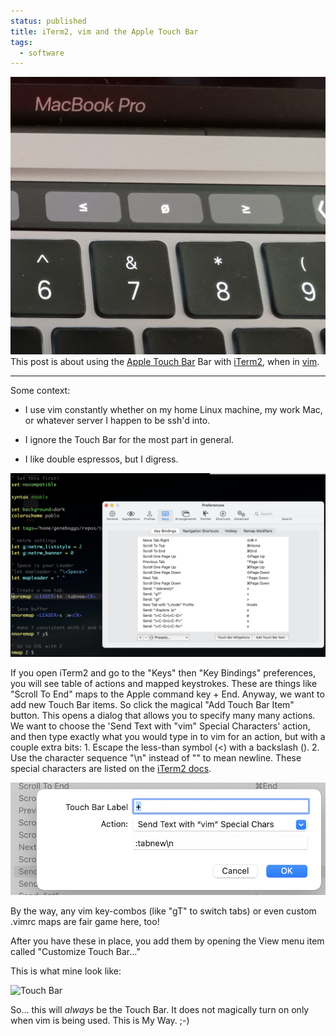 ```yaml
---                                                                                                                                                                          
status: published
title: iTerm2, vim and the Apple Touch Bar
tags:
  - software
---
```


![Touch Bar](touchbar-sm.jpg)
This post is about using the [Apple Touch Bar](https://support.apple.com/guide/mac-help/touch-bar-mchlbfd5b039/mac) Bar with [iTerm2](https://iterm2.com/), when in [vim](https://www.vim.org/).

---

Some context:

* I use vim constantly whether on my home Linux machine, my work Mac, or whatever server I happen to be ssh'd into.

* I ignore the Touch Bar for the most part in general.

* I like double espressos, but I digress.

![iterm2 keybindings](iterm2-keybindings.png)

If you open iTerm2 and go to the "Keys" then "Key Bindings" preferences, you will see table of actions and mapped keystrokes. These are things like "Scroll To End" maps to the Apple command key + End.  Anyway, we want to add new Touch Bar items.  So click the magical "Add Touch Bar Item" button.  This opens a dialog that allows you to specify many many actions.  We want to choose the 'Send Text with "vim" Special Characters' action, and then type exactly what you would type in to vim for an action, but with a couple extra bits: 1. Escape the less-than symbol (<) with a backslash (\). 2. Use the character sequence "\n" instead of "<CR>" to mean newline.  These special characters are listed on the [iTerm2 docs](https://iterm2.com/3.0/documentation-preferences.html).

![iterm2 keybinding](iterm2-keybinding.png)

By the way, any vim key-combos (like "gT" to switch tabs) or even custom .vimrc maps are fair game here, too!

After you have these in place, you add them by opening the View menu item called "Customize Touch Bar..."

This is what mine look like:

![Touch Bar](touchbar.jpg)

So... this will _always_ be the Touch Bar.  It does not magically turn on only when vim is being used.  This is My Way. ;-)